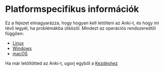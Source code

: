 # Platformspecifikus információk

Ez a fejezet elmagyarázza, hogy hogyan kell letölteni az Anki-t, és hogy mi tévő legyél, ha problémákba ütközöl. Mindezt az operációs rendszeredtől függően:

- [Linux](./linux/intro.md)
- [Windows](./windows/intro.md)
- [macOS](./mac/intro.md)

Ha már letöltötted az Anki-t, ugorj egyből a [Kezdéshez](../getting-started.md)
